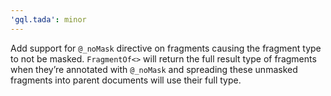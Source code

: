 ```yaml
---
'gql.tada': minor
---
```


Add support for `@_noMask` directive on fragments causing the fragment type to not be masked. `FragmentOf<>` will return the full result type of fragments when they’re annotated with `@_noMask` and spreading these unmasked fragments into parent documents will use their full type.
